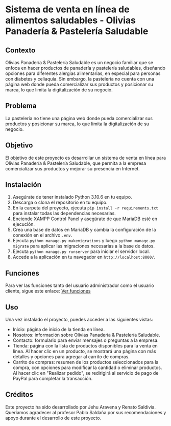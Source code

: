 # Sistema de venta en línea de alimentos saludables - Olivias Panadería & Pastelería Saludable

## Contexto

Olivias Panadería & Pastelería Saludable es un negocio familiar que se enfoca en hacer productos de panadería y pastelería saludables, diseñando opciones para diferentes alergias alimentarias, en especial para personas con diabetes y celiaquía. Sin embargo, la pastelería no cuenta con una página web donde pueda comercializar sus productos y posicionar su marca, lo que limita la digitalización de su negocio.

## Problema

La pastelería no tiene una página web donde pueda comercializar sus productos y posicionar su marca, lo que limita la digitalización de su negocio.

## Objetivo

El objetivo de este proyecto es desarrollar un sistema de venta en línea para Olivias Panadería & Pastelería Saludable, que permita a la empresa comercializar sus productos y mejorar su presencia en Internet.

## Instalación

1. Asegúrate de tener instalado Python 3.10.6 en tu equipo.
2. Descarga o clona el repositorio en tu equipo.
3. En la carpeta del proyecto, ejecuta `pip install -r requirements.txt` para instalar todas las dependencias necesarias.
4. Enciende XAMPP Control Panel y asegúrate de que MariaDB esté en ejecución.
5. Crea una base de datos en MariaDB y cambia la configuración de la conexión en el archivo `.env`.
6. Ejecuta `python manage.py makemigrations` y luego `python manage.py migrate` para aplicar las migraciones necesarias a la base de datos.
7. Ejecuta `python manage.py runserver` para iniciar el servidor local.
8. Accede a la aplicación en tu navegador en `http://localhost:8000/`.

## Funciones

Para ver las funciones tanto del usuario administrador como el usuario cliente, sigue este enlace: [Ver funciones](https://drive.google.com/drive/folders/1WVMwt2dZ4GQo4f56mjoYOoD_6j1S2raO?usp=share_link)

## Uso

Una vez instalado el proyecto, puedes acceder a las siguientes vistas:

* Inicio: página de inicio de la tienda en línea.
* Nosotros: información sobre Olivias Panadería & Pastelería Saludable.
* Contacto: formulario para enviar mensajes o preguntas a la empresa.
* Tienda: página con la lista de productos disponibles para la venta en línea. Al hacer clic en un producto, se mostrará una página con más detalles y opciones para agregar al carrito de compras.
* Carrito de compras: resumen de los productos seleccionados para la compra, con opciones para modificar la cantidad o eliminar productos. Al hacer clic en "Realizar pedido", se redirigirá al servicio de pago de PayPal para completar la transacción.

## Créditos

Este proyecto ha sido desarrollado por Jehu Aravena y Renato Saldivia. Queríamos agradecer al profesor Pablo Saldaña por sus recomendaciones y apoyo durante el desarrollo de este proyecto.
